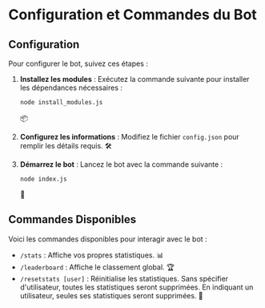 # Configuration et Commandes du Bot

## Configuration

Pour configurer le bot, suivez ces étapes :

1. **Installez les modules** : Exécutez la commande suivante pour installer les dépendances nécessaires :
    ```bash
    node install_modules.js
    ```
    📦

2. **Configurez les informations** : Modifiez le fichier `config.json`  pour remplir les détails requis.
    🛠️

3. **Démarrez le bot** : Lancez le bot avec la commande suivante :
    ```bash
    node index.js
    ```
    🚀

## Commandes Disponibles

Voici les commandes disponibles pour interagir avec le bot :

- `/stats` : Affiche vos propres statistiques. 📊
- `/leaderboard` : Affiche le classement global. 🏆
- `/resetstats [user]` : Réinitialise les statistiques. Sans spécifier d'utilisateur, toutes les statistiques seront supprimées. En indiquant un utilisateur, seules ses statistiques seront supprimées. 🔄

